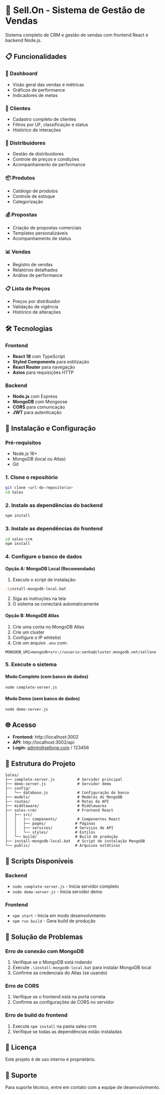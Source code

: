 # 🚀 Sell.On - Sistema de Gestão de Vendas

Sistema completo de CRM e gestão de vendas com frontend React e backend Node.js.

## 📋 Funcionalidades

### 🎯 Dashboard
- Visão geral das vendas e métricas
- Gráficos de performance
- Indicadores de metas

### 👥 Clientes
- Cadastro completo de clientes
- Filtros por UF, classificação e status
- Histórico de interações

### 🏢 Distribuidores
- Gestão de distribuidores
- Controle de preços e condições
- Acompanhamento de performance

### 📦 Produtos
- Catálogo de produtos
- Controle de estoque
- Categorização

### 💰 Propostas
- Criação de propostas comerciais
- Templates personalizáveis
- Acompanhamento de status

### 📊 Vendas
- Registro de vendas
- Relatórios detalhados
- Análise de performance

### 📋 Lista de Preços
- Preços por distribuidor
- Validação de vigência
- Histórico de alterações

## 🛠️ Tecnologias

### Frontend
- **React 18** com TypeScript
- **Styled Components** para estilização
- **React Router** para navegação
- **Axios** para requisições HTTP

### Backend
- **Node.js** com Express
- **MongoDB** com Mongoose
- **CORS** para comunicação
- **JWT** para autenticação

## 🚀 Instalação e Configuração

### Pré-requisitos
- Node.js 16+ 
- MongoDB (local ou Atlas)
- Git

### 1. Clone o repositório
```bash
git clone <url-do-repositorio>
cd Sales
```

### 2. Instale as dependências do backend
```bash
npm install
```

### 3. Instale as dependências do frontend
```bash
cd sales-crm
npm install
```

### 4. Configure o banco de dados

#### Opção A: MongoDB Local (Recomendado)
1. Execute o script de instalação:
```bash
.\install-mongodb-local.bat
```
2. Siga as instruções na tela
3. O sistema se conectará automaticamente

#### Opção B: MongoDB Atlas
1. Crie uma conta no MongoDB Atlas
2. Crie um cluster
3. Configure o IP whitelist
4. Crie um arquivo `.env` com:
```env
MONGODB_URI=mongodb+srv://usuario:senha@cluster.mongodb.net/sellone
```

### 5. Execute o sistema

#### Modo Completo (com banco de dados)
```bash
node complete-server.js
```

#### Modo Demo (sem banco de dados)
```bash
node demo-server.js
```

## 🌐 Acesso

- **Frontend:** http://localhost:3002
- **API:** http://localhost:3002/api
- **Login:** admin@sellone.com / 123456

## 📁 Estrutura do Projeto

```
Sales/
├── complete-server.js          # Servidor principal
├── demo-server.js              # Servidor demo
├── config/
│   └── database.js             # Configuração do banco
├── models/                     # Modelos do MongoDB
├── routes/                     # Rotas da API
├── middleware/                 # Middlewares
├── sales-crm/                  # Frontend React
│   ├── src/
│   │   ├── components/         # Componentes React
│   │   ├── pages/             # Páginas
│   │   ├── services/          # Serviços de API
│   │   └── styles/            # Estilos
│   └── build/                 # Build de produção
├── install-mongodb-local.bat   # Script de instalação MongoDB
└── public/                    # Arquivos estáticos
```

## 🔧 Scripts Disponíveis

### Backend
- `node complete-server.js` - Inicia servidor completo
- `node demo-server.js` - Inicia servidor demo

### Frontend
- `npm start` - Inicia em modo desenvolvimento
- `npm run build` - Gera build de produção

## 🐛 Solução de Problemas

### Erro de conexão com MongoDB
1. Verifique se o MongoDB está rodando
2. Execute `.\install-mongodb-local.bat` para instalar MongoDB local
3. Confirme as credenciais do Atlas (se usando)

### Erro de CORS
1. Verifique se o frontend está na porta correta
2. Confirme as configurações de CORS no servidor

### Erro de build do frontend
1. Execute `npm install` na pasta sales-crm
2. Verifique se todas as dependências estão instaladas

## 📝 Licença

Este projeto é de uso interno e proprietário.

## 👥 Suporte

Para suporte técnico, entre em contato com a equipe de desenvolvimento.